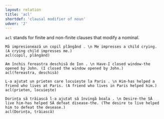 ```yaml
---
layout: relation
title: 'acl'
shortdef: 'clausal modifier of noun'
udver: '2'
---
```


`acl` stands for finite and non-finite clauses that modify a nominal.

~~~ sdparse
Mă impresionează un copil plângând . \n Me impresses a child crying. (A crying child impresses me.)
acl(copil, plângând)
~~~

~~~ sdparse
Am închis fereastra deschisă de Ion . \n Have-I closed window-the opened by John. (I closed the window opened by John.)
acl(fereastra, deschisă)
~~~

~~~ sdparse
L-a ajutat un prieten care locuiește la Paris . \n Him-has helped a friend who lives at Paris. (A friend who lives in Paris helped him.)
acl(prieten, locuiește)
~~~

~~~ sdparse
Dorința să trăiască l-a ajutat să învingă boala . \n Desire-the SĂ live him-has helped SĂ defeat disease-the. (The desire to live helped him to defeat the desease.)
acl(Dorința, trăiască)
~~~
<!-- Interlanguage links updated Po 11. listopadu 2024, 20:10:12 CET -->
